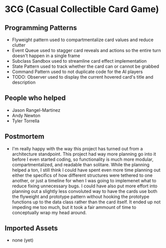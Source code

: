 # 3CG (Casual Collectible Card Game)

## Programming Patterns
- Flyweight pattern used to compartmentalize card values and reduce clutter
- Event Queue used to stagger card reveals and actions so the entire turn doesn't happen in a single frame
- Subclass Sandbox used to streamline card effect implementation
- State Pattern used to track whether the card can or cannot be grabbed
- Command Pattern used to not duplicate code for the AI players
- TODO: Observer used to display the current hovered card's title and description

## People who helped
- Jason Rangel-Martinez
- Andy Newton
- Tyler Torrella

## Postmortem
- I'm really happy with the way this project has turned out from a architecture standpoint. This project had way more planning go into it before I even started coding, so functionality is much more modular, compartmentalized, and readable than solitare. While the planning helped a ton, I still think I could have spent even more time planning out either the specifics of how different structures were tethered to one another, or just a timeline for when I was going to implemenet what to reduce fixing unnecessary bugs. I could have also put more effort into planning out a slightly less convoluted way to have the cards use both the flyweight and prototype pattern without hooking the prototype functions up to the data class rather than the card itself. It ended up not impeding me too much, but it took a fair ammount of time to conceptually wrap my head around.

## Imported Assets
- none (yet)